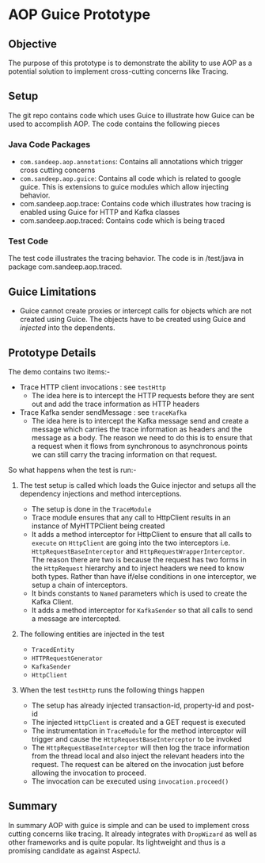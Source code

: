 # AOP Guice Prototype

## Objective
The purpose of this prototype is to demonstrate the ability to use AOP as a potential solution to implement cross-cutting concerns like Tracing.

## Setup
The git repo contains code which uses Guice to illustrate how Guice can be used to accomplish AOP. The code contains the following pieces

### Java Code Packages

* `com.sandeep.aop.annotations`: Contains all annotations which trigger cross cutting concerns
* `com.sandeep.aop.guice`: Contains all code which is related to google guice. This is extensions to guice modules which allow injecting behavior.
* com.sandeep.aop.trace: Contains code which illustrates how tracing is enabled using Guice for HTTP and Kafka classes
* com.sandeep.aop.traced: Contains code which is being traced

### Test Code

The test code illustrates the tracing behavior. The code is in /test/java in package com.sandeep.aop.traced.

## Guice Limitations
* Guice cannot create proxies or intercept calls for objects which are not created using Guice. The objects have to be created using Guice and _injected_ into the dependents.


## Prototype Details
The demo contains two items:-

* Trace HTTP client invocations : see `testHttp`
	* The idea here is to intercept the HTTP requests before they are sent out and add the trace information as HTTP headers
* Trace Kafka sender sendMessage : see `traceKafka`
	* The idea here is to intercept the Kafka message send and create a message which carries the trace information as headers and the message as a body. The reason we need to do this is to ensure that a request when it flows from synchronous to asynchronous points we can still carry the tracing information on that request.

So what happens when the test is run:-

1. The test setup is called which loads the Guice injector and setups all the dependency injections and method interceptions.
	* The setup is done in the `TraceModule`
	* Trace module ensures that any call to HttpClient results in an instance of MyHTTPClient being created
	* It adds a method interceptor for HttpClient to ensure that all calls to `execute` on `HttpClient` are going into the two interceptors i.e. `HttpRequestBaseInterceptor` and `HttpRequestWrapperInterceptor`. The reason there are two is because the request has two forms in the `HttpRequest` hierarchy and to inject headers we need to know both types. Rather than have if/else conditions in one interceptor, we setup a chain of interceptors.
	* It binds constants to `Named` parameters which is used to create the Kafka Client. 
	* It adds a method interceptor for `KafkaSender` so that all calls to send a message are intercepted.
2. The following entities are injected in the test
	*  `TracedEntity`
	*  `HTTPRequestGenerator`
	*  `KafkaSender`
	*  `HttpClient`

3. When the test `testHttp` runs the following things happen
   * The setup has already injected transaction-id, property-id and post-id
	* The injected `HttpClient` is created and a GET request is executed
	* The instrumentation in `TraceModule` for the method interceptor will trigger and cause the `HttpRequestBaseInterceptor` to be invoked
	* The `HttpRequestBaseInterceptor` will then log the trace information from the thread local and also inject the relevant headers into the request. The request can be altered on the invocation just before allowing the invocation to proceed.
	* The invocation can be executed using `invocation.proceed()`

## Summary
In summary AOP with guice is simple and can be used to implement cross cutting concerns like tracing. It already integrates with `DropWizard` as well as other frameworks and is quite popular. Its lightweight and thus is a promising candidate as against AspectJ.